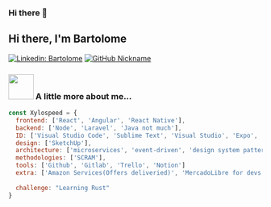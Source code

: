 ### Hi there 👋
<h2> Hi there, I'm Bartolome </h2>


[![Linkedin: Bartolome](https://img.shields.io/badge/-bartolome-blue?style=flat-square&logo=Linkedin&logoColor=white&link=https://www.linkedin.com/in/bartolomé-canitrot-2975891b9/)](https://www.linkedin.com/in/bartolomé-canitrot-2975891b9/)
[![GitHub Nickname](https://img.shields.io/github/followers/NickGroenl?label=follow&style=social)](https://github.com/NickGroenl)


### <img src="https://media.giphy.com/media/VgCDAzcKvsR6OM0uWg/giphy.gif" width="50"> A little more about me...  

```javascript
const Xylospeed = {
  frontend: ['React', 'Angular', 'React Native'],
  backend: ['Node', 'Laravel', 'Java not much'],
  ID: ['Visual Studio Code', 'Sublime Text', 'Visual Studio', 'Expo', 'Android Studio'],
  design: ['SketchUp'],
  architecture: ['microservices', 'event-driven', 'design system pattern'],
  methodologies: ['SCRAM'],
  tools: ['Github', 'Gitlab', 'Trello', 'Notion']
  extra: ['Amazon Services(Offers deliveried)', 'MercadoLibre for devs'],
  
  challenge: "Learning Rust"
}
```




